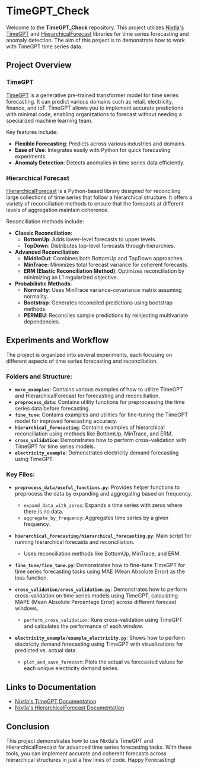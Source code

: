 # TimeGPT_Check

Welcome to the **TimeGPT_Check** repository. This project utilizes [Nixtla's TimeGPT](https://github.com/Nixtla/nixtla) and [HierarchicalForecast](https://github.com/Nixtla/hierarchicalforecast) libraries for time series forecasting and anomaly detection. The aim of this project is to demonstrate how to work with TimeGPT time series data.

## Project Overview

### TimeGPT
[TimeGPT](https://docs.nixtla.io/) is a generative pre-trained transformer model for time series forecasting. It can predict various domains such as retail, electricity, finance, and IoT. TimeGPT allows you to implement accurate predictions with minimal code, enabling organizations to forecast without needing a specialized machine learning team.

Key features include:
- **Flexible Forecasting**: Predicts across various industries and domains.
- **Ease of Use**: Integrates easily with Python for quick forecasting experiments.
- **Anomaly Detection**: Detects anomalies in time series data efficiently.

### Hierarchical Forecast
[HierarchicalForecast](https://nixtlaverse.nixtla.io/hierarchicalforecast/index.html) is a Python-based library designed for reconciling large collections of time series that follow a hierarchical structure. It offers a variety of reconciliation methods to ensure that the forecasts at different levels of aggregation maintain coherence.

Reconciliation methods include:
- **Classic Reconciliation**:
  - **BottomUp**: Adds lower-level forecasts to upper levels.
  - **TopDown**: Distributes top-level forecasts through hierarchies.
- **Advanced Reconciliation**:
  - **MiddleOut**: Combines both BottomUp and TopDown approaches.
  - **MinTrace**: Minimizes total forecast variance for coherent forecasts.
  - **ERM (Elastic Reconciliation Method)**: Optimizes reconciliation by minimizing an L1 regularized objective.
- **Probabilistic Methods**:
  - **Normality**: Uses MinTrace variance-covariance matrix assuming normality.
  - **Bootstrap**: Generates reconciled predictions using bootstrap methods.
  - **PERMBU**: Reconciles sample predictions by reinjecting multivariate dependencies.

## Experiments and Workflow

The project is organized into several experiments, each focusing on different aspects of time series forecasting and reconciliation.

### Folders and Structure:
- **`more_examples`**: Contains various examples of how to utilize TimeGPT and HierarchicalForecast for forecasting and reconciliation.
- **`preprocess_data`**: Contains utility functions for preprocessing the time series data before forecasting.
- **`fine_tune`**: Contains examples and utilities for fine-tuning the TimeGPT model for improved forecasting accuracy.
- **`hierarchical_forecasting`**: Contains examples of hierarchical reconciliation using methods like BottomUp, MinTrace, and ERM.
- **`cross_validation`**: Demonstrates how to perform cross-validation with TimeGPT for time series models.
- **`electricity_example`**: Demonstrates electricity demand forecasting using TimeGPT.

### Key Files:
- **`preprocess_data/useful_functions.py`**: Provides helper functions to preprocess the data by expanding and aggregating based on frequency.
  - `expand_data_with_zeros`: Expands a time series with zeros where there is no data.
  - `aggregate_by_frequency`: Aggregates time series by a given frequency.

- **`hierarchical_forecasting/hierarchical_forecasting.py`**: Main script for running hierarchical forecasts and reconciliation.
  - Uses reconciliation methods like BottomUp, MinTrace, and ERM.

- **`fine_tune/fine_tune.py`**: Demonstrates how to fine-tune TimeGPT for time series forecasting tasks using MAE (Mean Absolute Error) as the loss function.

- **`cross_validation/cross_validation.py`**: Demonstrates how to perform cross-validation on time series models using TimeGPT, calculating MAPE (Mean Absolute Percentage Error) across different forecast windows.
  - `perform_cross_validation`: Runs cross-validation using TimeGPT and calculates the performance of each window.
  
- **`electricity_example/example_electricity.py`**: Shows how to perform electricity demand forecasting using TimeGPT with visualizations for predicted vs. actual data.
  - `plot_and_save_forecast`: Plots the actual vs forecasted values for each unique electricity demand series.

## Links to Documentation

- [Nixtla's TimeGPT Documentation](https://docs.nixtla.io/)
- [Nixtla's HierarchicalForecast Documentation](https://nixtlaverse.nixtla.io/hierarchicalforecast/index.html)

## Conclusion
This project demonstrates how to use Nixtla's TimeGPT and HierarchicalForecast for advanced time series forecasting tasks. With these tools, you can implement accurate and coherent forecasts across hierarchical structures in just a few lines of code.
Happy Forecasting!
